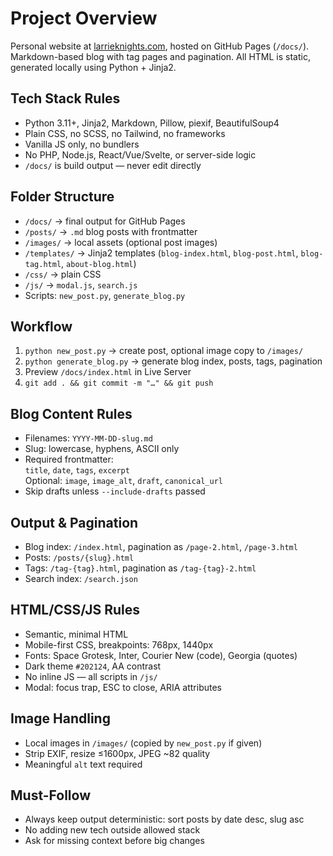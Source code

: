 # Project Overview
Personal website at [larrieknights.com](https://larrieknights.com), hosted on GitHub Pages (`/docs/`).  
Markdown-based blog with tag pages and pagination. All HTML is static, generated locally using Python + Jinja2.

## Tech Stack Rules
- Python 3.11+, Jinja2, Markdown, Pillow, piexif, BeautifulSoup4
- Plain CSS, no SCSS, no Tailwind, no frameworks
- Vanilla JS only, no bundlers
- No PHP, Node.js, React/Vue/Svelte, or server-side logic
- `/docs/` is build output — never edit directly

## Folder Structure
- `/docs/` → final output for GitHub Pages
- `/posts/` → `.md` blog posts with frontmatter
- `/images/` → local assets (optional post images)
- `/templates/` → Jinja2 templates (`blog-index.html`, `blog-post.html`, `blog-tag.html`, `about-blog.html`)
- `/css/` → plain CSS
- `/js/` → `modal.js`, `search.js`
- Scripts: `new_post.py`, `generate_blog.py`

## Workflow
1. `python new_post.py` → create post, optional image copy to `/images/`
2. `python generate_blog.py` → generate blog index, posts, tags, pagination
3. Preview `/docs/index.html` in Live Server
4. `git add . && git commit -m "…" && git push`

## Blog Content Rules
- Filenames: `YYYY-MM-DD-slug.md`
- Slug: lowercase, hyphens, ASCII only
- Required frontmatter:  
  `title`, `date`, `tags`, `excerpt`  
  Optional: `image`, `image_alt`, `draft`, `canonical_url`
- Skip drafts unless `--include-drafts` passed

## Output & Pagination
- Blog index: `/index.html`, pagination as `/page-2.html`, `/page-3.html`
- Posts: `/posts/{slug}.html`
- Tags: `/tag-{tag}.html`, pagination as `/tag-{tag}-2.html`
- Search index: `/search.json`

## HTML/CSS/JS Rules
- Semantic, minimal HTML
- Mobile-first CSS, breakpoints: 768px, 1440px
- Fonts: Space Grotesk, Inter, Courier New (code), Georgia (quotes)
- Dark theme `#202124`, AA contrast
- No inline JS — all scripts in `/js/`
- Modal: focus trap, ESC to close, ARIA attributes

## Image Handling
- Local images in `/images/` (copied by `new_post.py` if given)
- Strip EXIF, resize ≤1600px, JPEG ~82 quality
- Meaningful `alt` text required

## Must-Follow
- Always keep output deterministic: sort posts by date desc, slug asc
- No adding new tech outside allowed stack
- Ask for missing context before big changes